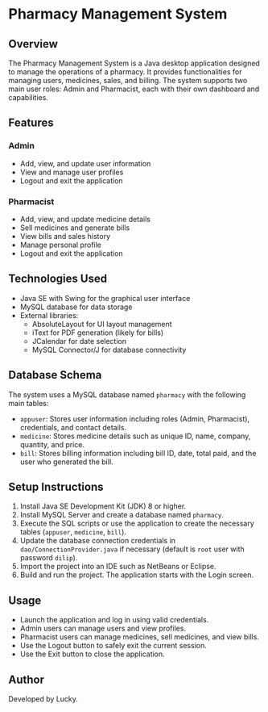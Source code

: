 # Pharmacy Management System

## Overview
The Pharmacy Management System is a Java desktop application designed to manage the operations of a pharmacy. It provides functionalities for managing users, medicines, sales, and billing. The system supports two main user roles: Admin and Pharmacist, each with their own dashboard and capabilities.

## Features

### Admin
- Add, view, and update user information
- View and manage user profiles
- Logout and exit the application

### Pharmacist
- Add, view, and update medicine details
- Sell medicines and generate bills
- View bills and sales history
- Manage personal profile
- Logout and exit the application

## Technologies Used
- Java SE with Swing for the graphical user interface
- MySQL database for data storage
- External libraries:
  - AbsoluteLayout for UI layout management
  - iText for PDF generation (likely for bills)
  - JCalendar for date selection
  - MySQL Connector/J for database connectivity

## Database Schema
The system uses a MySQL database named `pharmacy` with the following main tables:
- `appuser`: Stores user information including roles (Admin, Pharmacist), credentials, and contact details.
- `medicine`: Stores medicine details such as unique ID, name, company, quantity, and price.
- `bill`: Stores billing information including bill ID, date, total paid, and the user who generated the bill.

## Setup Instructions
1. Install Java SE Development Kit (JDK) 8 or higher.
2. Install MySQL Server and create a database named `pharmacy`.
3. Execute the SQL scripts or use the application to create the necessary tables (`appuser`, `medicine`, `bill`).
4. Update the database connection credentials in `dao/ConnectionProvider.java` if necessary (default is `root` user with password `dilip`).
5. Import the project into an IDE such as NetBeans or Eclipse.
6. Build and run the project. The application starts with the Login screen.

## Usage
- Launch the application and log in using valid credentials.
- Admin users can manage users and view profiles.
- Pharmacist users can manage medicines, sell medicines, and view bills.
- Use the Logout button to safely exit the current session.
- Use the Exit button to close the application.

## Author
Developed by Lucky.
